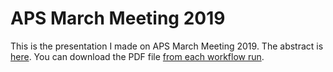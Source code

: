 # APS March Meeting 2019

This is the presentation I made on APS March Meeting 2019. The abstract is [here](https://meetings.aps.org/Meeting/MAR19/Session/R17.7).
You can download the PDF file [from each workflow run](https://github.com/singularitti/aps2019talk/actions).
